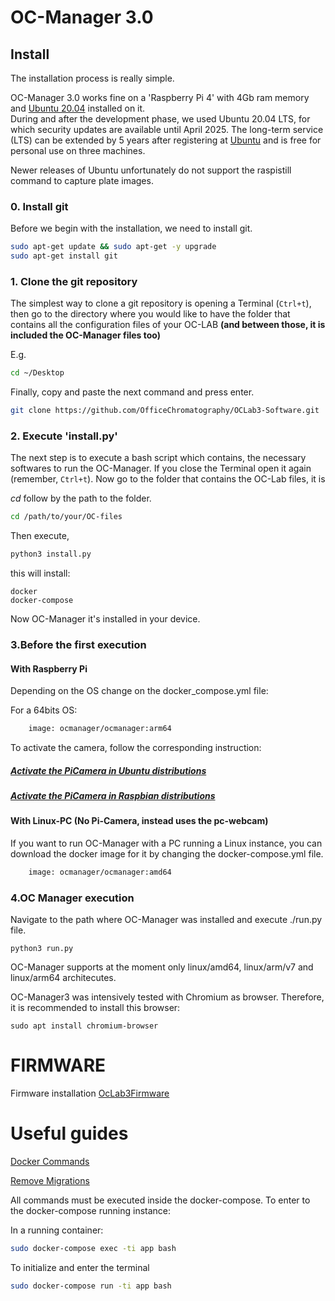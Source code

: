 # OC-Manager 3.0
## Install
The installation process is really simple. 

OC-Manager 3.0 works fine on a 'Raspberry Pi 4' with 4Gb ram memory and [Ubuntu 20.04](https://releases.ubuntu-mate.org/20.04/arm64/) installed on it.  
During and after the development phase, we used Ubuntu 20.04 LTS, for which security 
updates are available until April 2025. The long-term service (LTS) can be extended by 
5 years after registering at [Ubuntu](https://ubuntu.com/security/esm) and is free 
for personal use on three machines.

Newer releases of Ubuntu unfortunately do not support the raspistill command to capture plate images.

### 0. Install git
Before we begin with the installation, we need to install git.
```bash
sudo apt-get update && sudo apt-get -y upgrade
sudo apt-get install git
```

### 1. Clone the git repository
The simplest way to clone a git repository is opening a Terminal (`Ctrl+t`), then go to the directory where you would like to have the folder that contains all the configuration files of your OC-LAB **(and between those, it is included the OC-Manager files too)**  

E.g.
```bash
cd ~/Desktop
```
Finally, copy and paste the next command and press enter.

```bash
git clone https://github.com/OfficeChromatography/OCLab3-Software.git
```

### 2. Execute 'install.py'
The next step is to execute a bash script which contains, the necessary softwares to run the OC-Manager. If you close the Terminal open it again (remember, `Ctrl+t`). Now go to the folder that contains the OC-Lab files, it is

*cd* follow by the path to the folder.

```bash
cd /path/to/your/OC-files
```
Then execute,
```bash
python3 install.py
```

this will install:
```
docker
docker-compose
```
Now OC-Manager it's installed in your device.

### 3.Before the first execution 

#### With Raspberry Pi
Depending on the OS change on the docker_compose.yml file:

For a 64bits OS:

```dockerfile
    image: ocmanager/ocmanager:arm64
```

To activate the camera, follow the corresponding instruction: 

##### [Activate the PiCamera in Ubuntu distributions](https://ubuntu.com/blog/how-to-stream-video-with-raspberry-pi-hq-camera-on-ubuntu-core)
##### [Activate the PiCamera in Raspbian distributions](https://thepihut.com/blogs/raspberry-pi-tutorials/16021420-how-to-install-use-the-raspberry-pi-camera)

#### With Linux-PC (No Pi-Camera, instead uses the pc-webcam)
If you want to run OC-Manager with a PC running a Linux instance, you can download the docker image for it by changing the docker-compose.yml file.

```dockerfile
    image: ocmanager/ocmanager:amd64
``` 

### 4.OC Manager execution 

Navigate to the path where OC-Manager was installed and execute ./run.py file.
```
python3 run.py 
```

OC-Manager supports at the moment only linux/amd64, linux/arm/v7 and linux/arm64 architecutes.

OC-Manager3 was intensively tested with Chromium as browser. Therefore, it is recommended to install this browser:

```
sudo apt install chromium-browser
```

# FIRMWARE
Firmware installation 
[OcLab3Firmware](https://github.com/OfficeChromatography/OCLab3-Hardware)

# Useful guides

[Docker Commands](https://towardsdatascience.com/15-docker-commands-you-should-know-970ea5203421)

[Remove Migrations](https://simpleisbetterthancomplex.com/tutorial/2016/07/26/how-to-reset-migrations.html)

All commands must be executed inside the docker-compose. To enter to the docker-compose running instance:

In a running container:
```sh
sudo docker-compose exec -ti app bash
```
To initialize and enter the terminal
```sh
sudo docker-compose run -ti app bash
```
